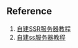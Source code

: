 ## Reference
1. [自建SSR服务器教程](https://github.com/yshunda/Notes/issues/2)
2. [自建ss服务器教程](https://gitlab.com/Alvin9999/free/wikis/%E8%87%AA%E5%BB%BAss%E6%9C%8D%E5%8A%A1%E5%99%A8%E6%95%99%E7%A8%8B)